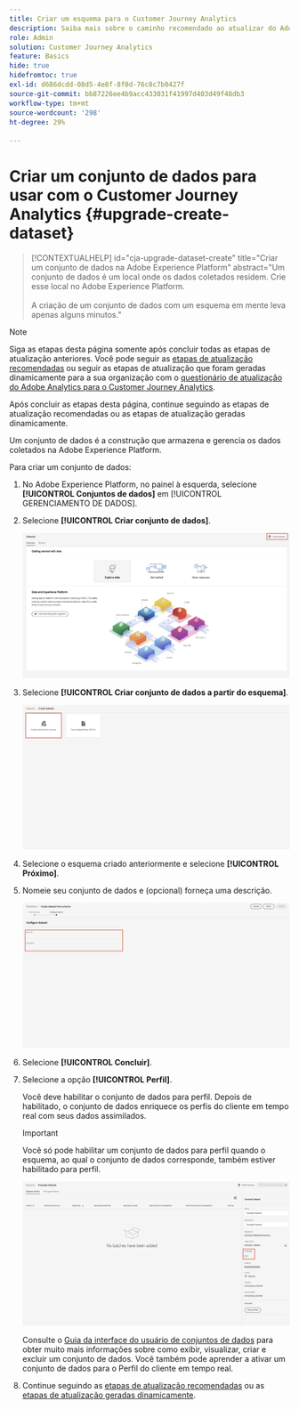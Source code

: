 ```yaml
---
title: Criar um esquema para o Customer Journey Analytics
description: Saiba mais sobre o caminho recomendado ao atualizar do Adobe Analytics para o Customer Journey Analytics
role: Admin
solution: Customer Journey Analytics
feature: Basics
hide: true
hidefromtoc: true
exl-id: d686dcdd-08d5-4e8f-8f0d-76c8c7b0427f
source-git-commit: bb87226ee4b9acc433031f41997d403d49f48db3
workflow-type: tm+mt
source-wordcount: '298'
ht-degree: 29%

---
```


# Criar um conjunto de dados para usar com o Customer Journey Analytics {#upgrade-create-dataset}

<!-- markdownlint-disable MD034 -->

>[!CONTEXTUALHELP]
>id="cja-upgrade-dataset-create"
>title="Criar um conjunto de dados na Adobe Experience Platform"
>abstract="Um conjunto de dados é um local onde os dados coletados residem. Crie esse local no Adobe Experience Platform.<br><br>A criação de um conjunto de dados com um esquema em mente leva apenas alguns minutos."

<!-- markdownlint-enable MD034 -->

>[!NOTE]
> 
>Siga as etapas desta página somente após concluir todas as etapas de atualização anteriores. Você pode seguir as [etapas de atualização recomendadas](/help/getting-started/cja-upgrade/cja-upgrade-recommendations.md#recommended-upgrade-steps-for-most-organizations) ou seguir as etapas de atualização que foram geradas dinamicamente para a sua organização com o [questionário de atualização do Adobe Analytics para o Customer Journey Analytics](https://gigazelle.github.io/cja-ttv/).
>
>Após concluir as etapas desta página, continue seguindo as etapas de atualização recomendadas ou as etapas de atualização geradas dinamicamente.

<!-- Should we single source this instead of duplicate it? The following steps were copied from: /help/data-ingestion/aepwebsdk.md-->

Um conjunto de dados é a construção que armazena e gerencia os dados coletados na Adobe Experience Platform.

Para criar um conjunto de dados:

1. No Adobe Experience Platform, no painel à esquerda, selecione **[!UICONTROL Conjuntos de dados]** em [!UICONTROL GERENCIAMENTO DE DADOS].

1. Selecione **[!UICONTROL Criar conjunto de dados]**.

   ![Criar conjunto de dados](assets/create-dataset.png)

1. Selecione **[!UICONTROL Criar conjunto de dados a partir do esquema]**.

   ![Criar conjunto de dados a partir do esquema](assets/create-dataset-from-schema.png)

1. Selecione o esquema criado anteriormente e selecione **[!UICONTROL Próximo]**.

1. Nomeie seu conjunto de dados e (opcional) forneça uma descrição.

   ![Nome do conjunto de dados](assets/name-your-datatest.png)

1. Selecione **[!UICONTROL Concluir]**.

1. Selecione a opção **[!UICONTROL Perfil]**.

   Você deve habilitar o conjunto de dados para perfil. Depois de habilitado, o conjunto de dados enriquece os perfis do cliente em tempo real com seus dados assimilados.

   >[!IMPORTANT]
   >
   >    Você só pode habilitar um conjunto de dados para perfil quando o esquema, ao qual o conjunto de dados corresponde, também estiver habilitado para perfil.

   ![Habilitar esquema para perfil](assets/aepwebsdk-dataset-profile.png)

   Consulte o [Guia da interface do usuário de conjuntos de dados](https://experienceleague.adobe.com/docs/experience-platform/catalog/datasets/user-guide.html?lang=pt-BR) para obter muito mais informações sobre como exibir, visualizar, criar e excluir um conjunto de dados. Você também pode aprender a ativar um conjunto de dados para o Perfil do cliente em tempo real.

1. Continue seguindo as [etapas de atualização recomendadas](/help/getting-started/cja-upgrade/cja-upgrade-recommendations.md#recommended-upgrade-steps-for-most-organizations) ou as [etapas de atualização geradas dinamicamente](https://gigazelle.github.io/cja-ttv/).
